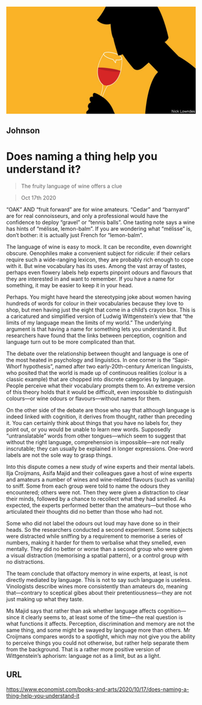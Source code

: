 ![](./images/20201017_BKD001_0.jpg)

## Johnson

# Does naming a thing help you understand it?

> The fruity language of wine offers a clue

> Oct 17th 2020

“OAK” AND “fruit forward” are for wine amateurs. “Cedar” and “barnyard” are for real connoisseurs, and only a professional would have the confidence to deploy “gravel” or “tennis balls”. One tasting note says a wine has hints of “mélisse, lemon-balm”. If you are wondering what “mélisse” is, don’t bother: it is actually just French for “lemon-balm”.

The language of wine is easy to mock. It can be recondite, even downright obscure. Oenophiles make a convenient subject for ridicule: if their cellars require such a wide-ranging lexicon, they are probably rich enough to cope with it. But wine vocabulary has its uses. Among the vast array of tastes, perhaps even flowery labels help experts pinpoint odours and flavours that they are interested in and want to remember. If you have a name for something, it may be easier to keep it in your head.

Perhaps. You might have heard the stereotyping joke about women having hundreds of words for colour in their vocabularies because they love to shop, but men having just the eight that come in a child’s crayon box. This is a caricatured and simplified version of Ludwig Wittgenstein’s view that “the limits of my language mean the limits of my world.” The underlying argument is that having a name for something lets you understand it. But researchers have found that the links between perception, cognition and language turn out to be more complicated than that.

The debate over the relationship between thought and language is one of the most heated in psychology and linguistics. In one corner is the “Sapir-Whorf hypothesis”, named after two early-20th-century American linguists, who posited that the world is made up of continuous realities (colour is a classic example) that are chopped into discrete categories by language. People perceive what their vocabulary prompts them to. An extreme version of this theory holds that it would be difficult, even impossible to distinguish colours—or wine odours or flavours—without names for them.

On the other side of the debate are those who say that although language is indeed linked with cognition, it derives from thought, rather than preceding it. You can certainly think about things that you have no labels for, they point out, or you would be unable to learn new words. Supposedly “untranslatable” words from other tongues—which seem to suggest that without the right language, comprehension is impossible—are not really inscrutable; they can usually be explained in longer expressions. One-word labels are not the sole way to grasp things.

Into this dispute comes a new study of wine experts and their mental labels. Ilja Croijmans, Asifa Majid and their colleagues gave a host of wine experts and amateurs a number of wines and wine-related flavours (such as vanilla) to sniff. Some from each group were told to name the odours they encountered; others were not. Then they were given a distraction to clear their minds, followed by a chance to recollect what they had smelled. As expected, the experts performed better than the amateurs—but those who articulated their thoughts did no better than those who had not.

Some who did not label the odours out loud may have done so in their heads. So the researchers conducted a second experiment. Some subjects were distracted while sniffing by a requirement to memorise a series of numbers, making it harder for them to verbalise what they smelled, even mentally. They did no better or worse than a second group who were given a visual distraction (memorising a spatial pattern), or a control group with no distractions.

The team conclude that olfactory memory in wine experts, at least, is not directly mediated by language. This is not to say such language is useless. Vinologists describe wines more consistently than amateurs do, meaning that—contrary to sceptical gibes about their pretentiousness—they are not just making up what they taste.

Ms Majid says that rather than ask whether language affects cognition—since it clearly seems to, at least some of the time—the real question is what functions it affects. Perception, discrimination and memory are not the same thing, and some might be swayed by language more than others. Mr Croijmans compares words to a spotlight, which may not give you the ability to perceive things you could not otherwise, but rather help separate them from the background. That is a rather more positive version of Wittgenstein’s aphorism: language not as a limit, but as a light.

## URL

https://www.economist.com/books-and-arts/2020/10/17/does-naming-a-thing-help-you-understand-it
